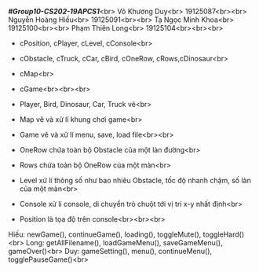 ***#Group10-CS202-19APCS1***<br\>
Võ Khương Duy<br\>
19125087<br\><br\>
Nguyễn Hoàng Hiếu<br\>
19125091<br\><br\>
Tạ Ngọc Minh Khoa<br\>
19125100<br\><br\>
Phạm Thiên Long<br\>
19125104<br\><br\><br\>


+ cPosition, cPlayer, cLevel, cConsole<br\> 
+ cObstacle, cTruck, cCar, cBird, cOneRow, cRows,cDinosaur<br\>
+ cMap<br\>
+ cGame<br\><br\><br\>


+ Player, Bird, Dinosaur, Car, Truck vẽ<br\> 
+ Map vẽ và xử lí khung chơi game<br\>
+ Game vẽ và xử lí menu, save, load file<br\><br\>

+ OneRow chứa toàn bộ Obstacle của một làn đường<br\>
+ Rows chứa toàn bộ OneRow của một màn<br\>
+ Level xử lí thông số như bao nhiêu Obstacle, tốc độ nhanh chậm, số làn của một màn<br\>
+ Console xử lí console, di chuyển trỏ chuột tới vị trí x-y nhất định<br\>
+ Position là tọa độ trên console<br\><br\><br\>


Hiếu: newGame(), continueGame(), loading(), toggleMute(), toggleHard()<br\>
Long: getAllFilename(), loadGameMenu(), saveGameMenu(), gameOver()<br\>
Duy: gameSetting(), menu(), continueMenu(), togglePauseGame()<br\>
